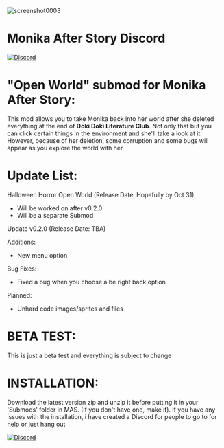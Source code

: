 ![screenshot0003](https://github.com/Yun-Seo1/Open-World/assets/138333327/2977801f-a9d8-4c55-988b-d5e57eb055dd)

# Monika After Story Discord
[![Discord](https://discordapp.com/api/guilds/372766620977725441/widget.png?style=banner1)](https://discord.gg/monika-after-story)

# "Open World" submod for Monika After Story:

This mod allows you to take Monika back into her world after she deleted everything at the end of **Doki Doki Literature Club**. Not only that but you can click certain things in the environment and she'll take a look at it. However, because of her deletion, some corruption and some bugs will appear as you explore the world with her

# Update List:
Halloween Horror Open World (Release Date: Hopefully by Oct 31)
- Will be worked on after v0.2.0
- Will be a separate Submod

Update v0.2.0 (Release Date: TBA)

Additions:
- New menu option

Bug Fixes:
- Fixed a bug when you choose a be right back option

Planned:
- Unhard code images/sprites and files

# BETA TEST:
This is just a beta test and everything is subject to change

# INSTALLATION:
Download the latest version zip and unzip it before putting it in your 'Submods' folder in MAS. (If you don't have one, make it).
If you have any issues with the installation, i have created a Discord for people to go to for help or just hang out

[![Discord](https://discordapp.com/api/guilds/1148704355449589913/widget.png?style=banner2)](https://discord.gg/bMyGJUejpv)
